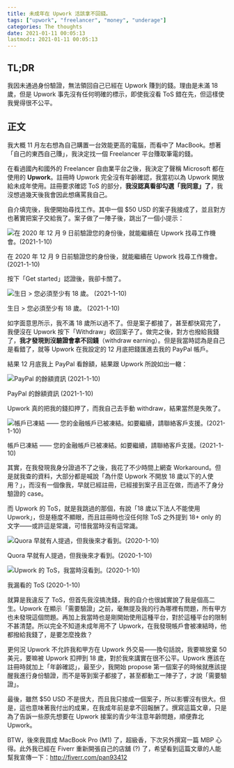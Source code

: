 ```yaml
---
title: 未成年在 Upwork 活該拿不回錢。
tags: ["upwork", "freelancer", "money", "underage"]
categories: The thoughts
date: 2021-01-11 00:05:13
lastmod:: 2021-01-11 00:05:13
---
```


## TL;DR

我因未通過身份驗證，無法領回自己已經在 Upwork 賺到的錢。理由是未滿 18 歲，但是 Upwork 事先沒有任何明確的標示，即使我沒看 ToS 錯在先，但這樣使我覺得很不公平。

<!-- more -->

## 正文

我大概 11 月左右想為自己購置一台效能更高的電腦，而看中了 MacBook。想著「自己的東西自己賺」，我決定找一個 Freelancer 平台賺取筆電的錢。

在看過國內和國外的 Freelancer 自由業平台之後，我決定了聲稱 Microsoft 都在使用的 **Upwork**。註冊時 Upwork 完全沒有年齡確認，我當初以為 Upwork 開放給未成年使用。註冊要求確認 ToS 的部分，**我沒認真看卻勾選「我同意」了**，我沒想過幾天後我會因此想痛罵我自己。

自介填完後，我便開始尋找工作。其中一個 $50 USD 的案子我接成了，並且對方也著實把案子交給我了。案子做了一陣子後，跳出了一個小提示：

![在 2020 年 12 月 9 日前驗證您的身份後，就能繼續在 Upwork 找尋工作機會。(2021-1-10)](https://assets.blog.pan93.com/upwork-withdraw/截圖-2021-01-10-下午10.41.51.webp)

在 2020 年 12 月 9 日前驗證您的身份後，就能繼續在 Upwork 找尋工作機會。(2021-1-10)

按下「Get started」認證後，我卻卡關了。

![生日 > 您必須至少有 18 歲。 (2021-1-10)](https://assets.blog.pan93.com/upwork-withdraw/截圖-2021-01-10-下午10.42.30.webp)

生日 > 您必須至少有 18 歲。 (2021-1-10)

如字面意思所示，我不滿 18 歲所以過不了。但是案子都接了，甚至都快寫完了，我便沒在 Upwork 按下「Withdraw」收回案子了。做完之後，對方也撥給我錢了，**我才發現到沒驗證會拿不回錢**（withdraw earning）。但是我當時認為是自己是看錯了，就等 Upwork 在我設定的 12 月底把錢匯進去我的 PayPal 帳戶。

結果 12 月底我上 PayPal 看餘額，結果跟 Upwork 所說如出一轍：

![PayPal 的餘額資訊 (2021-1-10)](https://assets.blog.pan93.com/upwork-withdraw/截圖-2021-01-10-下午10.31.24.webp)

PayPal 的餘額資訊 (2021-1-10)

Upwork 真的把我的錢扣押了，而我自己去手動 withdraw，結果當然是失敗了。

![帳戶已凍結 —— 您的金融帳戶已被凍結。如要繼續，請聯絡客戶支援。(2021-1-10)](https://assets.blog.pan93.com/upwork-withdraw/截圖-2021-01-10-下午10.53.25.webp)

帳戶已凍結 —— 您的金融帳戶已被凍結。如要繼續，請聯絡客戶支援。(2021-1-10)

其實，在我發現我身分證過不了之後，我花了不少時間上網查 Workaround。但是就我查的資料，大部分都是喊說「為什麼 Upwork 不開放 18 歲以下的人使用？」，而沒有一個像我，早就已經註冊，已經接到案子且正在做，而過不了身分驗證的 case。

而 Upwork 的 ToS，就是我跳過的那個，有說「18 歲以下法人不能使用 Upwork」，但是極度不顯眼，而且註冊時也沒任何除 ToS 之外提到 18+ only 的文字——或許這是常識，可惜我當時沒有這常識。

![Quora 早就有人提過，但我後來才看到。(2020-1-10)](https://assets.blog.pan93.com/upwork-withdraw/截圖-2021-01-10-下午10.30.14.webp)

Quora 早就有人提過，但我後來才看到。(2020-1-10)

![Upwork 的 ToS，我當時沒看到。(2020-1-10)](https://assets.blog.pan93.com/upwork-withdraw/截圖-2021-01-10-下午10.27.17.webp)

我漏看的 ToS (2020-1-10)

就算是我違反了 ToS，但首先我沒搞洗錢，我的自介也很誠實說了我是個高二生。Upwork 在顯示「需要驗證」之前，毫無提及我的行為哪裡有問題，所有甲方也未發現這個問題。再加上我當時也是剛開始使用這種平台，對於這種平台的限制不甚清楚。所以完全不知道未成年用不了 Upwork，在我發現帳戶會被凍結時，他都撥給我錢了，是要怎麼挽救？

更何況 Upwork 不允許我和甲方在 Upwork 外交易——換句話說，我要嘛放棄 50 美元，要嘛被 Upwork 扣押到 18 歲，對於我來講實在很不公平。Upwork 應該在註冊時就加上「年齡確認」，最至少，我開始 propose 第一個案子的時候就應該提醒我進行身份驗證，而不是等到案子都接了，甚至都動工一陣子了，才說「需要驗證」。

最後，雖然 $50 USD 不是很大，而且我只接成一個案子，所以影響沒有很大。但是，這也意味著我付出的成果，在我成年前是拿不回報酬了。撰寫這篇文章，只是為了告訴一些原先想要在 Upwork 接案的青少年注意年齡問題，順便靠北 Upwork。

BTW，後來我買成 MacBook Pro (M1) 了，超級香，下次另外撰寫一篇 MBP 心得。此外我已經在 Fiverr 重新開張自己的店舖 (?) 了，希望看到這篇文章的人能幫我宣傳一下：<http://fiverr.com/pan93412>
